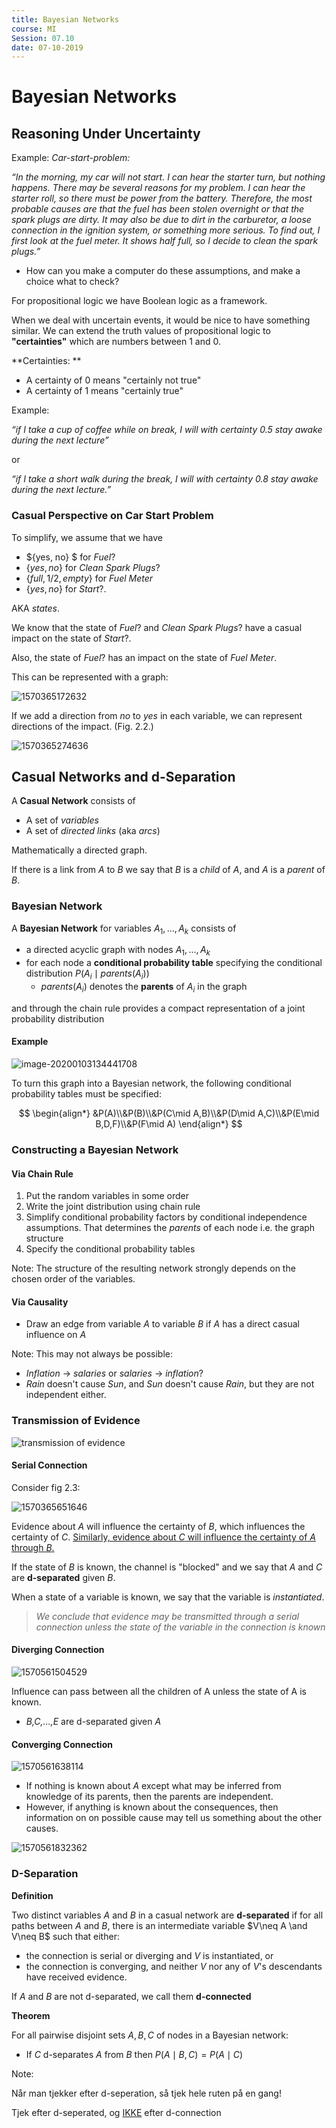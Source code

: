 ```yaml
---
title: Bayesian Networks
course: MI
Session: 07.10
date: 07-10-2019
---
```


# Bayesian Networks

## Reasoning Under Uncertainty

Example: *Car-start-problem:*

*“In the morning, my car will not start. I can hear the starter turn, but
nothing happens. There may be several reasons for my problem. I can hear
the starter roll, so there must be power from the battery. Therefore, the most probable causes are that the fuel has been stolen overnight or that the spark
plugs are dirty. It may also be due to dirt in the carburetor, a loose connection
in the ignition system, or something more serious. To find out, I first look at
the fuel meter. It shows half full, so I decide to clean the spark plugs.”*

* How can you make a computer do these assumptions, and make a choice what to check?



For propositional logic we have Boolean logic as a framework.

When we deal with uncertain events, it would be nice to have something similar.
We can extend the truth values of propositional logic to **"certainties"** which are numbers between 1 and 0.

**Certainties: **

* A certainty of 0 means "certainly not true"
* A certainty of 1 means "certainly true"

Example:

*“if I take a cup of coffee while on break, I will with certainty 0.5 stay awake during the next lecture”*

or

*“if I take a short walk during the break, I will with certainty 0.8 stay awake during the next lecture.”*



### Casual Perspective on Car Start Problem

To simplify, we assume that we have

* $\{yes, no\} $ for $Fuel?$
* $\{yes, no\}$ for $Clean\ Spark\ Plugs?$
* $\{full, 1/2, empty\}$ for $Fuel\ Meter$
* $\{yes, no\}$ for $Start?$.

AKA *states*.

We know that the state of $Fuel?$ and $Clean\ Spark\ Plugs?$ have a casual impact on the state of $Start?$.

Also, the state of $Fuel?$ has an impact on the state of $Fuel\ Meter$.

This can be represented with a graph:

![1570365172632](images/10-07-bayesian-networks/1570365172632.png)

If we add a direction from $no$ to $yes$ in each variable, we can represent directions of the impact. (Fig. 2.2.)

![1570365274636](images/10-07-bayesian-networks/1570365274636.png)



## Casual Networks and d-Separation

A **Casual Network** consists of

* A set of *variables*
* A set of *directed links* (aka *arcs*)

Mathematically a directed graph.

If there is a link from *A* to *B* we say that *B* is a *child* of *A*, and *A* is a *parent* of *B*.



### Bayesian Network

A **Bayesian Network** for variables $A_1,\dots,A_k$ consists of

* a directed acyclic graph with nodes $A_1,...,A_k$
* for each node a **conditional probability table** specifying the conditional distribution
    $P(A_i\mid parents(A_i))$
    * $parents(A_i)$ denotes the **parents** of $A_i$ in the graph

and through the chain rule provides a compact representation of a joint probability distribution

#### Example

![image-20200103134441708](images/10-07-bayesian-networks/image-20200103134441708.png)

To turn this graph into a Bayesian network, the following conditional probability tables must be specified:

$$
\begin{align*}
&P(A)\\&P(B)\\&P(C\mid A,B)\\&P(D\mid A,C)\\&P(E\mid B,D,F)\\&P(F\mid A)
\end{align*}
$$

### Constructing a Bayesian Network

#### Via Chain Rule

1. Put the random variables in some order
2. Write the joint distribution using chain rule
3. Simplify conditional probability factors by conditional independence assumptions.
    That determines the *parents* of each node i.e. the graph structure
4. Specify the conditional probability tables

Note: The structure of the resulting network strongly depends on the chosen order of the variables.



#### Via Causality

* Draw an edge from variable $A$ to variable $B$ if $A$ has a direct casual influence on $A$

Note: This may not always be possible:

* *Inflation* $\to$ *salaries* or *salaries* $\to$ *inflation*?
* *Rain* doesn't cause *Sun*, and *Sun* doesn't cause *Rain*, but they are not independent either.



### Transmission of Evidence

![transmission of evidence](images/10-07-bayesian-networks/05_evidence_flow-1578043891487.png)

#### Serial Connection

Consider fig 2.3:

![1570365651646](images/10-07-bayesian-networks/1570365651646.png)

Evidence about *A* will influence the certainty of *B*, which influences the certainty of *C*.
<u>Similarly, evidence about *C* will influence the certainty of *A* through *B*.</u>

If the state of *B* is known, the channel is "blocked" and we say that *A* and *C* are **d-separated** given *B*.

When a state of a variable is known, we say that the variable is *instantiated*.

> *We conclude that evidence may be transmitted through a serial connection unless the state of the variable in the connection is known*



#### Diverging Connection

![1570561504529](images/10-07-bayesian-networks/1570561504529.png)

Influence can pass between all the children of A unless the state of A is known.

* *B,C,...,E* are d-separated given *A*



#### Converging Connection

![1570561638114](images/10-07-bayesian-networks/1570561638114.png)

* If nothing is known about *A* except what may be inferred from knowledge of its parents, then the parents are independent.
* However, if anything is known about the consequences, then information on on possible cause may tell us something about the other causes.

![1570561832362](images/10-07-bayesian-networks/1570561832362.png)

### D-Separation

**Definition**

Two distinct variables $A$ and $B$ in a casual network are **d-separated** if for all paths between $A$ and $B$, there is an intermediate variable $V\neq A \and V\neq B$ such that either:

* the connection is serial or diverging and $V$ is instantiated, or
* the connection is converging, and neither $V$ nor any of $V$'s descendants have received evidence.

If $A$ and $B$ are not d-separated, we call them **d-connected**

**Theorem**

For all pairwise disjoint sets $A,B,C$ of nodes in a Bayesian network:

* If $C$ d-separates $A$ from $B$ then $P(A\mid B,C)=P(A\mid C)$



Note:

Når man tjekker efter d-seperation, så tjek hele ruten på en gang!

Tjek efter d-seperated, og <u>IKKE</u> efter d-connection

